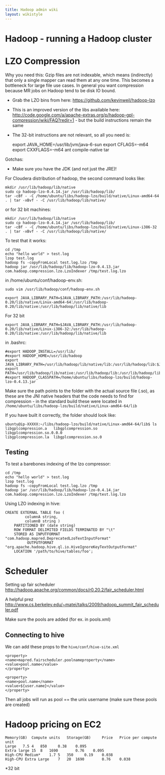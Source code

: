 ```yaml
---
title: Hadoop admin wiki
layout: wikistyle
---
```



Hadoop - running a Hadoop cluster
================================

LZO Compression
================

Why you need this: Gzip files are not indexable, which means (indirectly) that only a single mapper can read them at any one time. This becomes a bottleneck for large file use cases. In general you want compression because MR jobs on Hadoop tend to be disk IO bound.


* Grab the LZO bins from here: https://github.com/kevinweil/hadoop-lzo
* This is an improved version of the libs available here: http://code.google.com/a/apache-extras.org/p/hadoop-gpl-compression/wiki/FAQ?redir=1 - but the build instructions remain the same
* The 32-bit instructions are not relevant, so all you need is:

    export JAVA_HOME=/usr/lib/jvm/java-6-sun
    export CFLAGS=-m64
    export CXXFLAGS=-m64
    ant compile-native tar

Gotchas:
* Make sure you have the JDK (and not just the JRE)!

For Cloudera distribution of hadoop, the second command looks like:
    
    mkdir /usr/lib/hadoop/lib/native
    sudo cp hadoop-lzo-0.4.14.jar /usr/lib/hadoop/lib/
    tar -cBf - -C /home/ubuntu/libs/hadoop-lzo/build/native/Linux-amd64-64 . | tar -xBvf - -C /usr/lib/hadoop/lib/native/

or for 32 bit machines:

    mkdir /usr/lib/hadoop/lib/native
    sudo cp hadoop-lzo-0.4.14.jar /usr/lib/hadoop/lib/
    tar -cBf - -C /home/ubuntu/libs/hadoop-lzo/build/native/Linux-i386-32 . | tar -xBvf - -C /usr/lib/hadoop/lib/native/

To test that it works:

    cd /tmp
    echo "hello world" > test.log
    lzop test.log
    hadoop fs -copyFromLocal test.log.lzo /tmp
    hadoop jar /usr/lib/hadoop/lib/hadoop-lzo-0.4.13.jar com.hadoop.compression.lzo.LzoIndexer /tmp/test.log.lzo


in /home/ubuntu/conf/hadoop-env.sh:

    sudo vim /usr/lib/hadoop/conf/hadoop-env.sh

    export JAVA_LIBRARY_PATH=$JAVA_LIBRARY_PATH:/usr/lib/hadoop-0.20/lib/native/Linux-amd64-64:/usr/lib/hadoop-0.20/lib/native:/usr/lib/hadoop/lib/native/lib

For 32 bit

    export JAVA_LIBRARY_PATH=$JAVA_LIBRARY_PATH:/usr/lib/hadoop-0.20/lib/native/Linux-i386-32:/usr/lib/hadoop-0.20/lib/native:/usr/lib/hadoop/lib/native/lib


in .bashrc:



    #export HADOOP_INSTALL=/usr/lib/
    #export HADOOP_HOME=/usr/lib/hadoop
    export JAVA_LIBRARY_PATH=/usr/lib/hadoop/lib/native/lib:/usr/lib/hadoop/lib:$JAVA_LIBRARY_PATH
    export PATH=/usr/lib/hadoop/lib/native:/usr/lib/hadoop/lib:/usr/lib/hadoop/lib/native/lib:$PATH
    #export HADOOP_CLASSPATH=/home/ubuntu/libs/hadoop-lzo/build/hadoop-lzo-0.4.13.jar
    

Make sure the path points to the folder with the actual source file (.so), as these are the JNI native headers that the code needs to find for compression - in the standard build these were located in `/home/ubuntu/libs/hadoop-lzo/build/native/Linux-amd64-64/lib`

If you have built it correctly, the folder should look like:

    ubuntu@ip-XXXXX:~/libs/hadoop-lzo/build/native/Linux-amd64-64/lib$ ls
    libgplcompression.a   libgplcompression.so    libgplcompression.so.0.0.0
    libgplcompression.la  libgplcompression.so.0


Testing
----------

To test a barebones indexing of the lzo compressor:

    cd /tmp
    echo "hello world" > test.log
    lzop test.log
    hadoop fs -copyFromLocal test.log.lzo /tmp
    hadoop jar /usr/lib/hadoop/lib/hadoop-lzo-0.4.14.jar com.hadoop.compression.lzo.LzoIndexer /tmp/test.log.lzo


Using LZO indexing in hive:

    CREATE EXTERNAL TABLE foo (
             columnA string,
             columnB string )
        PARTITIONED BY (date string)
        ROW FORMAT DELIMITED FIELDS TERMINATED BY "\t"
        STORED AS INPUTFORMAT "com.hadoop.mapred.DeprecatedLzoTextInputFormat"
              OUTPUTFORMAT "org.apache.hadoop.hive.ql.io.HiveIgnoreKeyTextOutputFormat"
        LOCATION '/path/to/hive/tables/foo';




Scheduler
=============

Setting up fair scheduler
    http://hadoop.apache.org/common/docs/r0.20.2/fair_scheduler.html

A helpful prez
    http://www.cs.berkeley.edu/~matei/talks/2009/hadoop_summit_fair_scheduler.pdf

Make sure the pools are added (for ex. in pools.xml)


Connecting to hive
------------------

We can add these props to the `hive/conf/hive-site.xml`

    <property>
    <name>mapred.fairscheduler.poolnameproperty</name>
    <value>pool.name</value>
    </property>

    <property>
    <name>pool.name</name>
    <value>${user.name}</value>
    </property>

Then all jobs will run as pool == the unix username (make sure these
pools are created)



Hadoop pricing on EC2
========================

    Memory(GB)	Compute units	Storage(GB)		Price	Price per compute unit
    Large	7.5	4	850		0.38	0.095
    Extra large	15	8	1690		0.76	0.095
    High-CPU Medium*	1.7	5	350		0.19	0.038
    High-CPU Extra Large	7	20	1690		0.76	0.038

*32 bit
